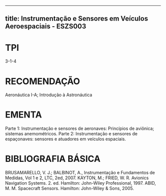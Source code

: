 
---
title: Instrumentação e Sensores em Veículos Aeroespaciais - ESZS003 
---

# TPI

3-1-4

# RECOMENDAÇÃO

Aeronáutica I-A; Introdução à Astronáutica

# EMENTA

Parte 1: Instrumentação e sensores de aeronaves: Princípios de aviônica; sistemas anemométricos. Parte 2: Instrumentação e sensores de espaçonaves: sensores e atuadores em veículos espaciais.

# BIBLIOGRAFIA BÁSICA

BRUSAMARELLO, V. J.; BALBINOT, A., Instrumentação e Fundamentos de Medidas, Vol 1 e 2, LTC, 2ed, 2007.
KAYTON, M.; FRIED, W. R. Avionics Navigation Systems. 2. ed. Hamilton: John-Wiley Professional, 1997.
ABID, M. M. Spacecraft Sensors. Hamilton: John-Wiley & Sons, 2005.
        